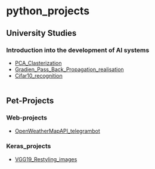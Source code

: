 # python_projects
## University Studies
### Introduction into the development of AI systems
* [PCA_Clasterization](https://github.com/Piankov-Michail/python_projects/pull/4/files)
* [Gradien_Pass_Back_Propagation_realisation](https://github.com/Piankov-Michail/python_projects/pull/5/files)
* [Cifar10_recognition](https://github.com/Piankov-Michail/python_projects/pull/3/files)
<br></br>
## Pet-Projects
### Web-projects
* [OpenWeatherMapAPI_telegrambot]([https://github.com/Piankov-Michail/C_projects/pull/1/files](https://github.com/Piankov-Michail/python_projects/pull/1/files))
### Keras_projects
* [VGG19_Restyling_images](https://github.com/Piankov-Michail/python_projects/pull/2/files)
